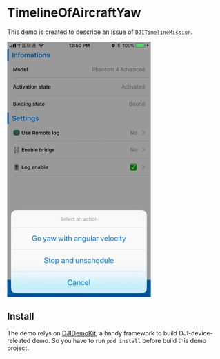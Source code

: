 # TimelineOfAircraftYaw
This demo is created to describe an [issue](https://github.com/dji-sdk/Mobile-SDK-iOS/issues/184) of `DJITimelineMission`.

![image](./_readme_resource/main.jpg)

## Install
The demo relys on [DJIDemoKit](https://github.com/PandaraWen/DJIDemoKit), a handy framework to build DJI-device-releated demo. So you have to run `pod install` before build this demo project.



